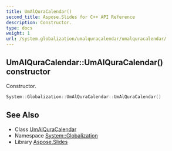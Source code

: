 ```yaml
---
title: UmAlQuraCalendar()
second_title: Aspose.Slides for C++ API Reference
description: Constructor.
type: docs
weight: 1
url: /system.globalization/umalquracalendar/umalquracalendar/
---
```

## UmAlQuraCalendar::UmAlQuraCalendar() constructor


Constructor.

```cpp
System::Globalization::UmAlQuraCalendar::UmAlQuraCalendar()
```

## See Also

* Class [UmAlQuraCalendar](../)
* Namespace [System::Globalization](../../)
* Library [Aspose.Slides](../../../)
